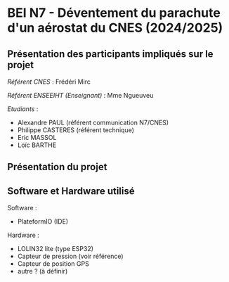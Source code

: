 # BEI N7 - Déventement du parachute d'un aérostat du CNES (2024/2025)

## Présentation des participants impliqués sur le projet

_Référent CNES_ : Frédéri Mirc

_Référent ENSEEIHT (Enseignant)_ : Mme Ngueuveu

_Etudiants_ : 
- Alexandre PAUL (référent communication N7/CNES)
- Philippe CASTERES (référent technique)
- Eric MASSOL
- Loïc BARTHE

## Présentation du projet

## Software et Hardware utilisé

Software :
- PlateformIO (IDE)

Hardware :
- LOLIN32 lite (type ESP32)
- Capteur de pression (voir référence)
- Capteur de position GPS
- autre ? (à définir)
